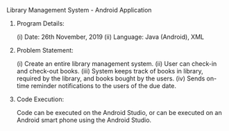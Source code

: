 Library Management System - Android Application

01.	Program Details:

	(i)	Date: 26th November, 2019
	(ii)	Language: Java (Android), XML

02.	Problem Statement:

	(i)	Create an entire library management system.
	(ii)	User can check-in and check-out books.
	(iii)	System keeps track of books in library, required by the library,
		and books bought by the users.
	(iv)	Sends on-time reminder notifications to the users of the due date.

03.	Code Execution:

	Code can be executed on the Android Studio,
	or can be executed on an Android smart phone using the Android Studio. 

